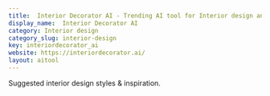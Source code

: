 ```yaml
---
title:  Interior Decorator AI - Trending AI tool for Interior design and best alternatives
display_name:  Interior Decorator AI
category: Interior design
category_slug: interior-design
key: interiordecorator_ai
website: https://interiordecorator.ai/
layout: aitool
---
```


Suggested interior design styles & inspiration.

